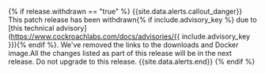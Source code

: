 {% if release.withdrawn == "true" %}
{{site.data.alerts.callout_danger}}
This patch release has been withdrawn{% if include.advisory_key %} due to [this technical advisory](https://www.cockroachlabs.com/docs/advisories/{{ include.advisory_key }}){% endif %}. We've removed the links to the downloads and Docker image.All the changes listed as part of this release will be in the next release. Do not upgrade to this release.
{{site.data.alerts.end}}
{% endif %}
